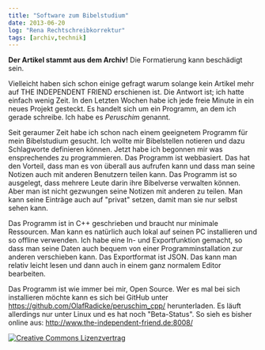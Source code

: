 ```yaml
---
title: "Software zum Bibelstudium"
date: 2013-06-20
log: "Rena Rechtschreibkorrektur"
tags: [archiv,technik]
---
```

**Der Artikel stammt aus dem Archiv!** Die Formatierung kann beschädigt sein.

Vielleicht haben sich schon einige gefragt warum solange kein Artikel mehr auf THE INDEPENDENT FRIEND erschienen ist. Die Antwort ist; ich hatte einfach wenig Zeit. In den Letzten Wochen habe ich jede freie Minute in ein neues Projekt gesteckt. Es handelt sich um ein Programm, an dem ich gerade schreibe. Ich habe es <i>Peruschim</i> genannt. 

Seit geraumer Zeit habe ich schon nach einem geeignetem Programm für mein Bibelstudium gesucht. Ich wollte mir Bibelstellen notieren und dazu Schlagworte definieren können. Jetzt habe ich begonnen mir was ensprechendes zu programmieren. Das Programm ist webbasiert. Das hat den Vorteil, dass man es von überall aus aufrufen kann und dass man seine Notizen auch mit anderen Benutzern teilen kann. Das Programm ist so ausgelegt, dass mehrere Leute darin ihre Bibelverse verwalten können. Aber man ist nicht gezwungen seine Notizen mit anderen zu teilen. Man kann seine Einträge auch auf "privat" setzen, damit man sie nur selbst sehen kann.

Das Programm ist in C++ geschrieben und braucht nur minimale Ressourcen. Man kann es natürlich auch lokal auf seinen PC installieren und so offline verwenden. Ich habe eine In- und Exportfunktion gemacht, so dass man seine Daten auch bequem von einer Programminstallation zur anderen verschieben kann. Das Exportformat ist JSON. Das kann man relativ leicht lesen und dann auch in einem ganz normalem Editor bearbeiten.

Das Programm ist wie immer bei mir, Open Source. Wer es mal bei sich installieren möchte kann es sich bei GitHub unter https://github.com/OlafRadicke/peruschim_cpp/ herunterladen. Es läuft allerdings nur unter Linux und es hat noch "Beta-Status". So sieh es bisher online aus: http://www.the-independent-friend.de:8008/



<a rel="license" href="http://creativecommons.org/licenses/by-sa/3.0/"><img alt="Creative Commons Lizenzvertrag" style="border-width:0" src="http://i.creativecommons.org/l/by-sa/3.0/88x31.png" /></a>
